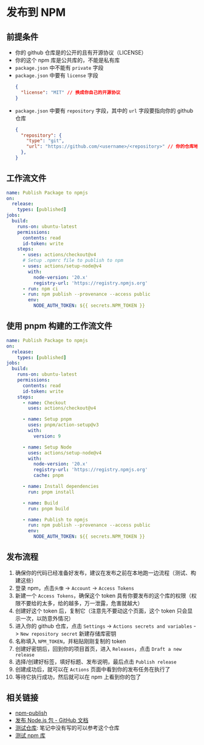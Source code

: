 # 发布到 NPM

## 前提条件

- 你的 github 仓库是的公开的且有开源协议（LICENSE）
- 你的这个 npm 库是公共库的，不能是私有库
- `package.json` 中不能有 `private` 字段
- `package.json` 中要有 `license` 字段
  ```json
  {
    "license": "MIT" // 换成你自己的开源协议
  }
  ```
- `package.json` 中要有 `repository` 字段，其中的 `url` 字段要指向你的 github 仓库
  ```json
  {
    "repository": {
      "type": "git",
      "url": "https://github.com/<username>/<repository>" // 你的仓库地址
    },
  }
  ```

## 工作流文件

```yaml [.github/workflows/publish-npm.yml]
name: Publish Package to npmjs
on:
  release:
    types: [published]
jobs:
  build:
    runs-on: ubuntu-latest
    permissions:
      contents: read
      id-token: write
    steps:
      - uses: actions/checkout@v4
      # Setup .npmrc file to publish to npm
      - uses: actions/setup-node@v4
        with:
          node-version: '20.x'
          registry-url: 'https://registry.npmjs.org'
      - run: npm ci
      - run: npm publish --provenance --access public
        env:
          NODE_AUTH_TOKEN: ${{ secrets.NPM_TOKEN }}
```

## 使用 pnpm 构建的工作流文件

```yaml [.github/workflows/publish-npm.yml]
name: Publish Package to npmjs
on:
  release:
    types: [published]
jobs:
  build:
    runs-on: ubuntu-latest
    permissions:
      contents: read
      id-token: write
    steps:
      - name: Checkout
        uses: actions/checkout@v4

      - name: Setup pnpm
        uses: pnpm/action-setup@v3
        with:
          version: 9

      - name: Setup Node
        uses: actions/setup-node@v4
        with:
          node-version: '20.x'
          registry-url: 'https://registry.npmjs.org'
          cache: pnpm

      - name: Install dependencies
        run: pnpm install

      - name: Build
        run: pnpm build

      - name: Publish to npmjs
        run: npm publish --provenance --access public
        env:
          NODE_AUTH_TOKEN: ${{ secrets.NPM_TOKEN }}
```

## 发布流程

1. 确保你的代码已经准备好发布，建议在发布之前在本地跑一边流程（测试、构建这些）
2. 登录 npm，点击`头像` -> `Account` -> `Access Tokens`
3. 新建一个 `Access Tokens`，确保这个 token 具有你要发布的这个库的权限（权限不要给的太多，给的越多，万一泄露，危害就越大）
4. 创建好这个 token 后，复制它（注意先不要动这个页面，这个 token 只会显示一次，以防意外情况）
5. 进入你的 github 仓库，点击 `Settings` -> `Actions secrets and variables` -> `New repository secret` 新建存储库密钥
6. 名称填入 `NPM_TOKEN`，并粘贴刚刚复制的 token
7. 创建好密钥后，回到你的项目首页，进入 `Releases`，点击 `Draft a new release`
8. 选择/创建好标签，填好标题、发布说明，最后点击 `Publish release`
9. 创建成功后，就可以在 `Actions` 页面中看到你的发布任务在执行了
10. 等待它执行成功，然后就可以在 npm 上看到你的包了

## 相关链接

- [npm-publish](https://docs.npmjs.com/cli/v9/commands/npm-publish)
- [发布 Node.js 包 - GitHub 文档](https://docs.github.com/zh/actions/tutorials/publish-packages/publish-nodejs-packages#publishing-packages-to-the-npm-registry)
- [测试仓库](https://github.com/xiangheng08/npm-publish-test): 笔记中没有写的可以参考这个仓库
- [测试 npm 库](https://www.npmjs.com/package/@xiangheng08/npm-publish-test)
